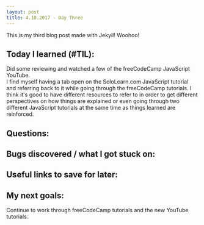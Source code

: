 ```yaml
---
layout: post
title: 4.10.2017 - Day Three 
---
```


This is my third blog post made with Jekyll! Woohoo! 

## Today I learned (#TIL):

Did some reviewing and watched a few of the freeCodeCamp JavaScript YouTube.  
I find myself having a tab open on the SoloLearn.com JavaScript tutorial and referring back to it while going through the freeCodeCamp tutorials.  I think it's good to have different resources to refer to in order to get different perspectives on how things are explained or even going through two different JavaScript tutorials at the same time as things learned are reinforced.   


## Questions:




## Bugs discovered / what I got stuck on:



## Useful links to save for later:




## My next goals:

Continue to work through freeCodeCamp tutorials and the new YouTube tutorials.







